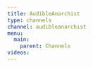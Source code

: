 ```yaml
---
title: AudibleAnarchist
type: channels
channel: audibleanarchist
menu:
  main:
    parent: Channels
videos:
---
```

